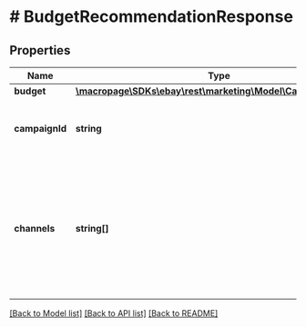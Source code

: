 # # BudgetRecommendationResponse

## Properties

Name | Type | Description | Notes
------------ | ------------- | ------------- | -------------
**budget** | [**\macropage\SDKs\ebay\rest\marketing\Model\CampaignBudget**](CampaignBudget.md) |  | [optional]
**campaignId** | **string** | The unique eBay-assigned ID for a campaign. This ID is generated when a campaign is created. | [optional]
**channels** | **string[]** | The channel for the campaign. This value indicates whether the campaign is an Onsite or Offsite advertising campaign.&lt;br&gt;&lt;br&gt;&lt;b&gt;Valid Values:&lt;/b&gt;&lt;ul&gt;&lt;li&gt;&lt;code&gt;ON_SITE&lt;/code&gt;&lt;/li&gt;&lt;li&gt;&lt;code&gt;OFF_SITE&lt;/code&gt;&lt;/li&gt;&lt;/ul&gt; | [optional]

[[Back to Model list]](../../README.md#models) [[Back to API list]](../../README.md#endpoints) [[Back to README]](../../README.md)
